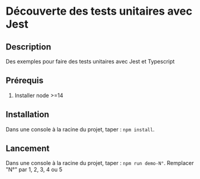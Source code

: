 # Découverte des tests unitaires avec Jest

## Description

Des exemples pour faire des tests unitaires avec Jest et Typescript

## Prérequis

1. Installer node >=14

## Installation

Dans une console à la racine du projet, taper : `npm install`.

## Lancement

Dans une console à la racine du projet, taper : `npm run demo-N°`.
Remplacer "N°" par 1, 2, 3, 4 ou 5
